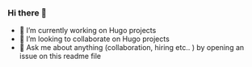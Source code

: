 ### Hi there 👋

<!--
**ccthecode/ccthecode** is a ✨ _special_ ✨ repository because its `README.md` (this file) appears on your GitHub profile.

Here are some ideas to get you started:

- 📫 How to reach me: ...
- 😄 Pronouns: ...
- ⚡ Fun fact: ...
-->

- 🔭 I’m currently working on Hugo projects
- 👯 I’m looking to collaborate on Hugo projects
- 💬 Ask me about anything (collaboration, hiring etc.. ) by opening an issue on this readme file 
